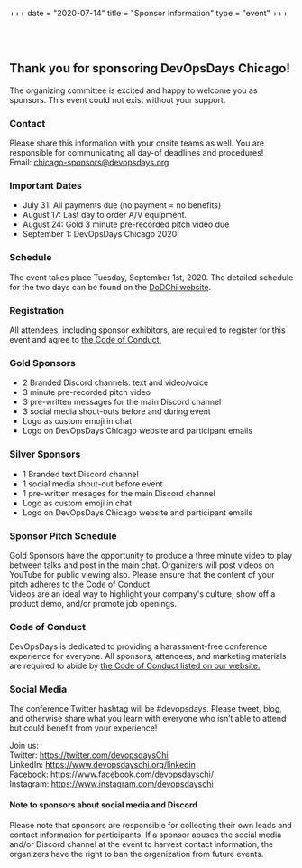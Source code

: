 +++
date = "2020-07-14"
title = "Sponsor Information"
type = "event"
+++

<br><br>
## Thank you for sponsoring DevOpsDays Chicago!

The organizing committee is excited and happy to welcome you as sponsors. This event could not exist without your support.

### Contact

Please share this information with your onsite teams as well. You are responsible for communicating all day-of deadlines and procedures!  
Email: [chicago-sponsors@devopsdays.org](mailto:chicago-sponsors@devopsdays.org)

### Important Dates
* July 31: All payments due (no payment = no benefits)
* August 17: Last day to order A/V equipment.
* August 24: Gold 3 minute pre-recorded pitch video due
* September 1: DevOpsDays Chicago 2020!

### Schedule
The event takes place Tuesday, September 1st, 2020. The detailed schedule for the two days can be found on the [DoDChi website](https://devopsdays.org/events/2020-chicago/program/).  

### Registration
All attendees, including sponsor exhibitors, are required to register for this event and agree to [the Code of Conduct.](https://devopsdays.org/events/2020-chicago/conduct)

### Gold Sponsors
* 2 Branded Discord channels: text and video/voice
* 3 minute pre-recorded pitch video
* 3 pre-written messages for the main Discord channel
* 3 social media shout-outs before and during event
* Logo as custom emoji in chat
* Logo on DevOpsDays Chicago website and participant emails

### Silver Sponsors
* 1 Branded text Discord channel
* 1 social media shout-out before event
* 1 pre-written mesages for the main Discord channel
* Logo as custom emoji in chat
* Logo on DevOpsDays Chicago website and participant emails

### Sponsor Pitch Schedule
Gold Sponsors have the opportunity to produce a three minute video to play between talks and post in the main chat. Organizers will post videos on YouTube for public viewing also. Please ensure that the content of your pitch adheres to the Code of Conduct.   
Videos are an ideal way to highlight your company's culture, show off a product demo, and/or promote job openings. 

### Code of Conduct  
DevOpsDays is dedicated to providing a harassment-free conference experience
for everyone. All sponsors, attendees, and marketing materials are required to abide by [the Code of Conduct listed on our website.](https://devopsdays.org/events/2020-chicago/conduct)

### Social Media
The conference Twitter hashtag will be #devopsdays. Please tweet, blog, and otherwise share what you learn with everyone who isn’t able to attend but could benefit from your experience! 

Join us:   
Twitter: https://twitter.com/devopsdaysChi  
LinkedIn: https://www.devopsdayschi.org/linkedin  
Facebook: https://www.facebook.com/devopsdayschi/   
Instagram: https://www.instagram.com/devopsdayschi   

#### Note to sponsors about social media and Discord  
Please note that sponsors are responsible for collecting their own leads and contact information for participants. If a sponsor abuses the social media and/or Discord channel at the event to harvest contact information, the organizers have the right to ban the organization from future events. 
